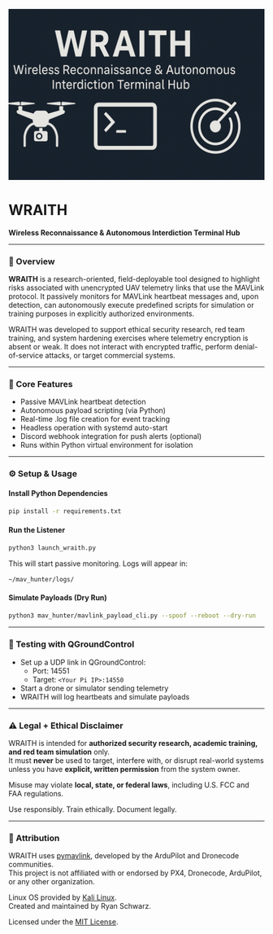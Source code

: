 ![WRAITH Banner](WRAITH_Github_project_banner.png)

# WRAITH  
**Wireless Reconnaissance & Autonomous Interdiction Terminal Hub**

---

### 📡 Overview

**WRAITH** is a research-oriented, field-deployable tool designed to highlight risks associated with unencrypted UAV telemetry links that use the MAVLink protocol. It passively monitors for MAVLink heartbeat messages and, upon detection, can autonomously execute predefined scripts for simulation or training purposes in explicitly authorized environments.

WRAITH was developed to support ethical security research, red team training, and system hardening exercises where telemetry encryption is absent or weak. It does not interact with encrypted traffic, perform denial-of-service attacks, or target commercial systems.

---

### 🧰 Core Features

- Passive MAVLink heartbeat detection
- Autonomous payload scripting (via Python)
- Real-time .log file creation for event tracking
- Headless operation with systemd auto-start
- Discord webhook integration for push alerts (optional)
- Runs within Python virtual environment for isolation

---

### ⚙️ Setup & Usage

#### Install Python Dependencies

```bash
pip install -r requirements.txt
```

#### Run the Listener

```bash
python3 launch_wraith.py
```

This will start passive monitoring. Logs will appear in:
```
~/mav_hunter/logs/
```

#### Simulate Payloads (Dry Run)

```bash
python3 mav_hunter/mavlink_payload_cli.py --spoof --reboot --dry-run
```

---

### 🧪 Testing with QGroundControl

- Set up a UDP link in QGroundControl:
  - Port: 14551
  - Target: `<Your Pi IP>:14550`
- Start a drone or simulator sending telemetry
- WRAITH will log heartbeats and simulate payloads

---

### ⚠️ Legal + Ethical Disclaimer

WRAITH is intended for **authorized security research, academic training, and red team simulation** only.  
It must **never** be used to target, interfere with, or disrupt real-world systems unless you have **explicit, written permission** from the system owner.

Misuse may violate **local, state, or federal laws**, including U.S. FCC and FAA regulations.

Use responsibly. Train ethically. Document legally.

---

### 📎 Attribution

WRAITH uses [pymavlink](https://github.com/ArduPilot/pymavlink), developed by the ArduPilot and Dronecode communities.  
This project is not affiliated with or endorsed by PX4, Dronecode, ArduPilot, or any other organization.

Linux OS provided by [Kali Linux](https://www.kali.org/).  
Created and maintained by Ryan Schwarz.

Licensed under the [MIT License](LICENSE).
